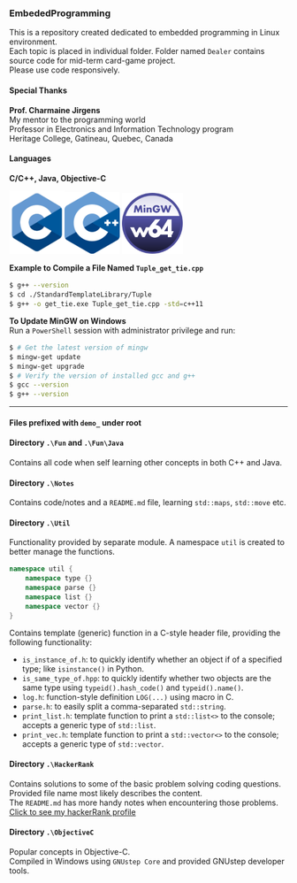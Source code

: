 ### EmbededProgramming
This is a repository created dedicated to embedded programming in Linux environment.  
Each topic is placed in individual folder. Folder named `Dealer` contains source code for mid-term card-game project.  
Please use code responsively.

#### **Special Thanks**
**Prof. Charmaine Jirgens**  
My mentor to the programming world  
Professor in Electronics and Information Technology program  
Heritage College, Gatineau, Quebec, Canada  

#### Languages
**C/C++, Java, Objective-C**  

<img src="./C_Logo.png" alt="An image for C Language" width="100"/><img src="./CPlusPlus_Logo.png" alt="An image for C++" width="100"/>  <img src="./Mingw_Logo.png" alt="An image for Java" width="110"/>  

**Example to Compile a File Named `Tuple_get_tie.cpp`**  

```Bash
$ g++ --version
$ cd ./StandardTemplateLibrary/Tuple
$ g++ -o get_tie.exe Tuple_get_tie.cpp -std=c++11
```

**To Update MinGW on Windows**  
Run a `PowerShell` session with administrator privilege and run:

```Bash
$ # Get the latest version of mingw
$ mingw-get update
$ mingw-get upgrade
$ # Verify the version of installed gcc and g++
$ gcc --version
$ g++ --version
```

---

#### Files prefixed with `demo_` under root


#### Directory `.\Fun` and `.\Fun\Java`
Contains all code when self learning other concepts in both C++ and Java.

#### Directory `.\Notes`
Contains code/notes and a `README.md` file, learning `std::maps`, `std::move` etc.  

#### Directory `.\Util`
Functionality provided by separate module. A namespace `util` is created to better manage the functions.   
```C++
namespace util {
    namespace type {}
    namespace parse {}
    namespace list {}
    namespace vector {}
}
```
Contains template (generic) function in a C-style header file, providing the following functionality:  
* `is_instance_of.h`: to quickly identify whether an object if of a specified type; like `isinstance()` in Python.  
* `is_same_type_of.hpp`: to quickly identify whether two objects are the same type using `typeid().hash_code()` and `typeid().name()`.  
* `log.h`: function-style definition `LOG(...)` using macro in C.
* `parse.h`: to easily split a comma-separated `std::string`.
* `print_list.h`: template function to print a `std::list<>` to the console; accepts a generic type of `std::list`.
* `print_vec.h`: template function to print a `std::vector<>` to the console; accepts a generic type of `std::vector`.

#### Directory `.\HackerRank`
Contains solutions to some of the basic problem solving coding questions. Provided file name most likely describes the content.  
The `README.md` has more handy notes when encountering those problems.  
[Click to see my hackerRank profile](https://www.hackerrank.com/XuhuaHuang?hr_r=1)

#### Directory `.\ObjectiveC`
Popular concepts in Objective-C.  
Compiled in Windows using `GNUstep Core` and provided GNUstep developer tools.
